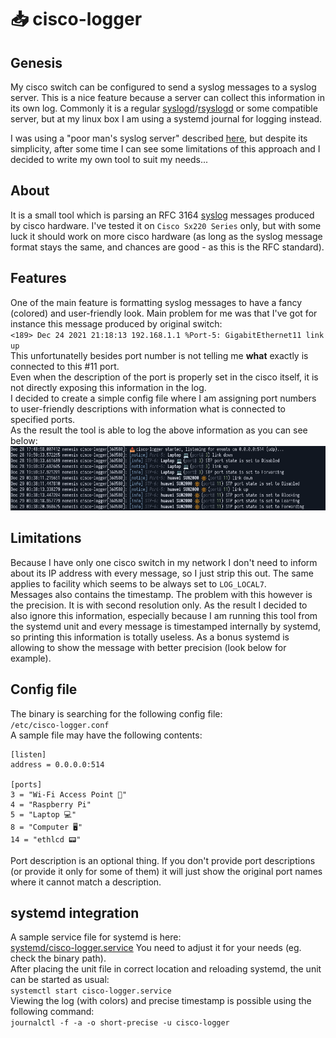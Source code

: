 # 📥 cisco-logger

## Genesis
My cisco switch can be configured to send a syslog messages to a syslog server. This is a nice feature because a server can collect this information in its own log. Commonly it is a regular [syslogd](https://en.wikipedia.org/wiki/Syslog)/[rsyslogd](https://en.wikipedia.org/wiki/Rsyslog) or some compatible server, but at my linux box I am using a systemd journal for logging instead.

I was using a "poor man's syslog server" described [here](https://unix.stackexchange.com/a/218791), but despite its simplicity, after some time I can see some limitations of this approach and I decided to write my own tool to suit my needs...

## About
It is a small tool which is parsing an RFC 3164 [syslog](https://en.wikipedia.org/wiki/Syslog) messages produced by cisco hardware. I've tested it on `Cisco Sx220 Series` only, but with some luck it should work on more cisco hardware (as long as the syslog message format stays the same, and chances are good - as this is the RFC standard).

## Features
One of the main feature is formatting syslog messages to have a fancy (colored) and user-friendly look. Main problem for me was that I've got for instance this message produced by original switch:<br>
``<189> Dec 24 2021 21:18:13 192.168.1.1 %Port-5: GigabitEthernet11 link up``<br>
This unfortunatelly besides port number is not telling me __what__ exactly is connected to this #11 port.<br>
Even when the description of the port is properly set in the cisco itself, it is not directly exposing this information in the log.<br>
I decided to create a simple config file where I am assigning port numbers to user-friendly descriptions with information what is connected to specified ports.<br>
As the result the tool is able to log the above information as you can see below:<br>
![Sample output](https://github.com/manio/cisco-logger/blob/master/images/cisco-logger.png)

## Limitations
Because I have only one cisco switch in my network I don't need to inform about its IP address with every message, so I just strip this out. The same applies to facility which seems to be always set to `LOG_LOCAL7`.<br>
Messages also contains the timestamp. The problem with this however is the precision. It is with second resolution only. As the result I decided to also ignore this information, especially because I am running this tool from the systemd unit and every message is timestamped internally by systemd, so printing this information is totally useless. As a bonus systemd is allowing to show the message with better precision (look below for example).

## Config file
The binary is searching for the following config file:<br>
`/etc/cisco-logger.conf`<br>
A sample file may have the following contents:<br>
```
[listen]
address = 0.0.0.0:514

[ports]
3 = "Wi-Fi Access Point 📡"
4 = "Raspberry Pi"
5 = "Laptop 💻"
8 = "Computer 🖥️"
14 = "ethlcd 📟"
```
Port description is an optional thing. If you don't provide port descriptions (or provide it only for some of them) it will just show the original port names where it cannot match a description.

## systemd integration
A sample service file for systemd is here:<br>
[systemd/cisco-logger.service](https://github.com/manio/cisco-logger/blob/master/systemd/cisco-logger.service)
You need to adjust it for your needs (eg. check the binary path).<br>
After placing the unit file in correct location and reloading systemd, the unit can be started as usual:<br>
`systemctl start cisco-logger.service`<br>
Viewing the log (with colors) and precise timestamp is possible using the following command:<br>
`journalctl -f -a -o short-precise -u cisco-logger`

